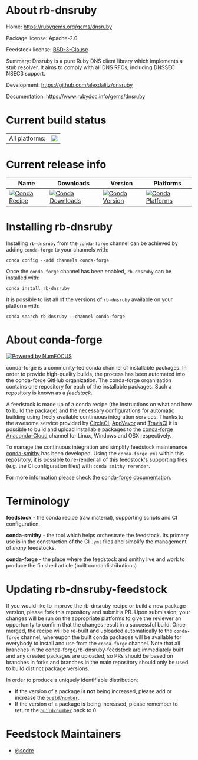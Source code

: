 About rb-dnsruby
================

Home: https://rubygems.org/gems/dnsruby

Package license: Apache-2.0

Feedstock license: [BSD-3-Clause](https://github.com/conda-forge/rb-dnsruby-feedstock/blob/master/LICENSE.txt)

Summary: Dnsruby is a pure Ruby DNS client library which implements a stub resolver. It aims to comply with all DNS RFCs, including DNSSEC NSEC3 support.

Development: https://github.com/alexdalitz/dnsruby

Documentation: https://www.rubydoc.info/gems/dnsruby

Current build status
====================


<table><tr><td>All platforms:</td>
    <td>
      <a href="https://dev.azure.com/conda-forge/feedstock-builds/_build/latest?definitionId=7681&branchName=master">
        <img src="https://dev.azure.com/conda-forge/feedstock-builds/_apis/build/status/rb-dnsruby-feedstock?branchName=master">
      </a>
    </td>
  </tr>
</table>

Current release info
====================

| Name | Downloads | Version | Platforms |
| --- | --- | --- | --- |
| [![Conda Recipe](https://img.shields.io/badge/recipe-rb--dnsruby-green.svg)](https://anaconda.org/conda-forge/rb-dnsruby) | [![Conda Downloads](https://img.shields.io/conda/dn/conda-forge/rb-dnsruby.svg)](https://anaconda.org/conda-forge/rb-dnsruby) | [![Conda Version](https://img.shields.io/conda/vn/conda-forge/rb-dnsruby.svg)](https://anaconda.org/conda-forge/rb-dnsruby) | [![Conda Platforms](https://img.shields.io/conda/pn/conda-forge/rb-dnsruby.svg)](https://anaconda.org/conda-forge/rb-dnsruby) |

Installing rb-dnsruby
=====================

Installing `rb-dnsruby` from the `conda-forge` channel can be achieved by adding `conda-forge` to your channels with:

```
conda config --add channels conda-forge
```

Once the `conda-forge` channel has been enabled, `rb-dnsruby` can be installed with:

```
conda install rb-dnsruby
```

It is possible to list all of the versions of `rb-dnsruby` available on your platform with:

```
conda search rb-dnsruby --channel conda-forge
```


About conda-forge
=================

[![Powered by NumFOCUS](https://img.shields.io/badge/powered%20by-NumFOCUS-orange.svg?style=flat&colorA=E1523D&colorB=007D8A)](http://numfocus.org)

conda-forge is a community-led conda channel of installable packages.
In order to provide high-quality builds, the process has been automated into the
conda-forge GitHub organization. The conda-forge organization contains one repository
for each of the installable packages. Such a repository is known as a *feedstock*.

A feedstock is made up of a conda recipe (the instructions on what and how to build
the package) and the necessary configurations for automatic building using freely
available continuous integration services. Thanks to the awesome service provided by
[CircleCI](https://circleci.com/), [AppVeyor](https://www.appveyor.com/)
and [TravisCI](https://travis-ci.com/) it is possible to build and upload installable
packages to the [conda-forge](https://anaconda.org/conda-forge)
[Anaconda-Cloud](https://anaconda.org/) channel for Linux, Windows and OSX respectively.

To manage the continuous integration and simplify feedstock maintenance
[conda-smithy](https://github.com/conda-forge/conda-smithy) has been developed.
Using the ``conda-forge.yml`` within this repository, it is possible to re-render all of
this feedstock's supporting files (e.g. the CI configuration files) with ``conda smithy rerender``.

For more information please check the [conda-forge documentation](https://conda-forge.org/docs/).

Terminology
===========

**feedstock** - the conda recipe (raw material), supporting scripts and CI configuration.

**conda-smithy** - the tool which helps orchestrate the feedstock.
                   Its primary use is in the construction of the CI ``.yml`` files
                   and simplify the management of *many* feedstocks.

**conda-forge** - the place where the feedstock and smithy live and work to
                  produce the finished article (built conda distributions)


Updating rb-dnsruby-feedstock
=============================

If you would like to improve the rb-dnsruby recipe or build a new
package version, please fork this repository and submit a PR. Upon submission,
your changes will be run on the appropriate platforms to give the reviewer an
opportunity to confirm that the changes result in a successful build. Once
merged, the recipe will be re-built and uploaded automatically to the
`conda-forge` channel, whereupon the built conda packages will be available for
everybody to install and use from the `conda-forge` channel.
Note that all branches in the conda-forge/rb-dnsruby-feedstock are
immediately built and any created packages are uploaded, so PRs should be based
on branches in forks and branches in the main repository should only be used to
build distinct package versions.

In order to produce a uniquely identifiable distribution:
 * If the version of a package **is not** being increased, please add or increase
   the [``build/number``](https://conda.io/docs/user-guide/tasks/build-packages/define-metadata.html#build-number-and-string).
 * If the version of a package **is** being increased, please remember to return
   the [``build/number``](https://conda.io/docs/user-guide/tasks/build-packages/define-metadata.html#build-number-and-string)
   back to 0.

Feedstock Maintainers
=====================

* [@sodre](https://github.com/sodre/)

